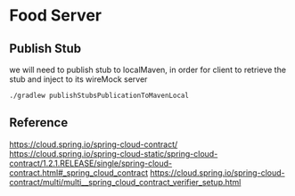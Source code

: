 # Food Server

## Publish Stub
we will need to publish stub to localMaven, in order for client to retrieve the stub and inject to its wireMock server
```$xslt
./gradlew publishStubsPublicationToMavenLocal
```

## Reference
https://cloud.spring.io/spring-cloud-contract/
https://cloud.spring.io/spring-cloud-static/spring-cloud-contract/1.2.1.RELEASE/single/spring-cloud-contract.html#_spring_cloud_contract
https://cloud.spring.io/spring-cloud-contract/multi/multi__spring_cloud_contract_verifier_setup.html